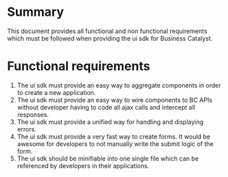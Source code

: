 # Summary

This document provides all functional and non functional requirements which must be followed when providing the ui sdk for Business Catalyst.

# Functional requirements

1. The ui sdk must provide an easy way to aggregate components in order to create a new application.
1. The ui sdk must provide an easy way to wire components to BC APIs without developer having to code all ajax calls and intercept all responses.
1. The ui sdk must provide a unified way for handling and displaying errors.
1. The ui sdk must provide a very fast way to create forms. It would be awesome for developers to not manually write the submit logic of the form.
1. The ui sdk should be minifiable into one single file which can be referenced by developers in their applications.